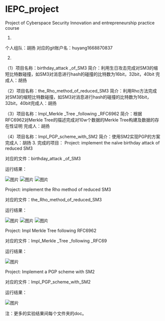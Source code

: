 # IEPC_project
  Project of Cyberspace Security Innovation and entrepreneurship practice course

1.
个人组队：胡扬   对应的git账户名：huyang1668870837

2.
（1）项目名称：birthday_attack _of_SM3   简介：利用生日攻击完成对SM3的缩短比特数碰撞，如SM3对消息进行hash的碰撞的比特数为16bit，32bit，40bit 完成人：胡扬

（2）项目名称：the_Rho_method_of_reduced_SM3  简介：利用Rho方法完成对SM3的缩短比特数碰撞，如SM3对消息进行hash的碰撞的比特数为16bit，32bit，40bit完成人：胡扬

（3）项目名称：Impl_Merkle _Tree _following _RFC6962  简介：根据RFC6962对Merkle Tree的描述完成对10w个数据的Merkle Tree构建及数据的存在性证明  完成人：胡扬

（4）项目名称：Impl_PGP_scheme_with_SM2  简介：使用SM2实现PGP的方案  完成人：胡扬
3.
完成的项目：
Project: implement the naïve birthday attack of reduced SM3 

对应的文件：birthday_attack _of_SM3

运行结果：

![图片](https://user-images.githubusercontent.com/76390993/181865684-4b0985f4-ffd4-4836-9acd-658d8f427cf5.png)
![图片](https://user-images.githubusercontent.com/76390993/181865726-2dc50291-474f-49f8-bc3c-037f2d31cc02.png)
![图片](https://user-images.githubusercontent.com/76390993/181865734-17d31cf8-7fda-4bd8-a9ad-444845795cff.png)

Project: implement the Rho method of reduced SM3

对应的文件：the_Rho_method_of_reduced_SM3

运行结果：

![图片](https://user-images.githubusercontent.com/76390993/181865801-c51012b4-1b73-48b9-9931-67cc7a4a3872.png)
![图片](https://user-images.githubusercontent.com/76390993/181865813-32fce975-0e7f-4cdc-a9ab-6a345c33fc78.png)
![图片](https://user-images.githubusercontent.com/76390993/181865817-efdea37e-599e-4c32-89d9-43884592d1a0.png)

Project: Impl Merkle Tree following RFC6962

对应的文件：Impl_Merkle _Tree _following _RFC69

运行结果：

![图片](https://user-images.githubusercontent.com/76390993/181865857-a85d75d9-bd8a-4549-8074-0f0608bcd528.png)

Project: Implement a PGP scheme with SM2

对应的文件：Impl_PGP_scheme_with_SM2

运行结果：

![图片](https://user-images.githubusercontent.com/76390993/181865834-88dd1699-f2e1-441d-ae63-e2d9744deb36.png)


注：更多的实验结果间每个文件夹的doc。
